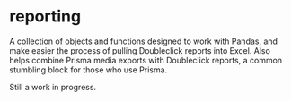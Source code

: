 # reporting
A collection of objects and functions designed to work with Pandas, and make easier the process of pulling Doubleclick reports into Excel. Also helps combine Prisma media exports with Doubleclick reports, a common stumbling block for those who use Prisma.

Still a work in progress.
